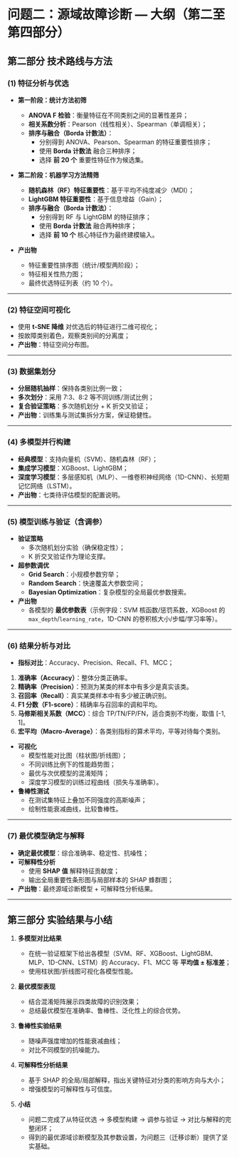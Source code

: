 # 问题二：源域故障诊断 — 大纲（第二至第四部分）

## 第二部分 技术路线与方法

### (1) 特征分析与优选
- **第一阶段：统计方法初筛**
  - **ANOVA F 检验**：衡量特征在不同类别之间的显著性差异；
  - **相关系数分析**：Pearson（线性相关）、Spearman（单调相关）；
  - **排序与融合（Borda 计数法）**：
    - 分别得到 ANOVA、Pearson、Spearman 的特征重要性排序；
    - 使用 **Borda 计数法** 融合三种排序；
    - 选择 **前 20 个** 重要性特征作为候选集。

- **第二阶段：机器学习方法精筛**
  - **随机森林（RF）特征重要性**：基于平均不纯度减少（MDI）；
  - **LightGBM 特征重要性**：基于信息增益（Gain）；
  - **排序与融合（Borda 计数法）**：
    - 分别得到 RF 与 LightGBM 的特征排序；
    - 使用 **Borda 计数法** 融合两种排序；
    - 选择 **前 10 个** 核心特征作为最终建模输入。

- **产出物**
  - 特征重要性排序图（统计/模型两阶段）；
  - 特征相关性热力图；
  - 最终优选特征列表（约 10 个）。

---

### (2) 特征空间可视化
- 使用 **t-SNE 降维** 对优选后的特征进行二维可视化；
- 按故障类别着色，观察类别间的分离度；
- **产出物**：特征空间分布图。

---

### (3) 数据集划分
- **分层随机抽样**：保持各类别比例一致；
- **多次划分**：采用 7:3、8:2 等不同训练/测试比例；
- **复合验证策略**：多次随机划分 + K 折交叉验证；
- **产出物**：训练集与测试集拆分方案，保证稳健性。

---

### (4) 多模型并行构建
- **经典模型**：支持向量机（SVM）、随机森林（RF）；
- **集成学习模型**：XGBoost、LightGBM；
- **深度学习模型**：多层感知机（MLP）、一维卷积神经网络（1D-CNN）、长短期记忆网络（LSTM）。
- **产出物**：七类待评估模型的配置说明。

---

### (5) 模型训练与验证（含调参）
- **验证策略**
  - 多次随机划分实验（确保稳定性）；
  - K 折交叉验证作为理论支撑。
- **超参数调优**
  - **Grid Search**：小规模参数穷举；
  - **Random Search**：快速覆盖大参数空间；
  - **Bayesian Optimization**：复杂模型的全局最优参数搜索。
- **产出物**
  - 各模型的 **最优参数表**（示例字段：SVM 核函数/惩罚系数，XGBoost 的 `max_depth`/`learning_rate`，1D-CNN 的卷积核大小/步幅/学习率等）。

---

### (6) 结果分析与对比
- **指标对比**：Accuracy、Precision、Recall、F1、MCC；
1. **准确率（Accuracy）**：整体分类正确率。
2. **精确率（Precision）**：预测为某类的样本中有多少是真实该类。
3. **召回率（Recall）**：真实某类样本中有多少被正确识别。
4. **F1 分数（F1-score）**：精确率与召回率的调和平均。
5. **马修斯相关系数（MCC）**：综合 TP/TN/FP/FN，适合类别不均衡，取值 [-1, 1]。
6. **宏平均（Macro-Average）**：各类别指标的算术平均，平等对待每个类别。

- **可视化**
  - 模型性能对比图（柱状图/折线图）；
  - 不同训练比例下的性能趋势图；
  - 最优与次优模型的混淆矩阵；
  - 深度学习模型的训练过程曲线（损失与准确率）。
- **鲁棒性测试**
  - 在测试集特征上叠加不同强度的高斯噪声；
  - 绘制性能衰减曲线，比较鲁棒性。

---

### (7) 最优模型确定与解释
- **确定最优模型**：综合准确率、稳定性、抗噪性；
- **可解释性分析**
  - 使用 **SHAP 值** 解释特征贡献度；
  - 输出全局重要性条形图与局部样本的 SHAP 蜂群图；
- **产出物**：最终源域诊断模型 + 可解释性分析结果。

---


## 第三部分 实验结果与小结

1. **多模型对比结果**
   - 在统一验证框架下给出各模型（SVM、RF、XGBoost、LightGBM、MLP、1D-CNN、LSTM）的 Accuracy、F1、MCC 等 **平均值 ± 标准差**；
   - 使用柱状图/折线图可视化各模型性能。

2. **最优模型表现**
   - 结合混淆矩阵展示四类故障的识别效果；
   - 总结最优模型在准确率、鲁棒性、泛化性上的综合优势。

3. **鲁棒性实验结果**
   - 随噪声强度增加的性能衰减曲线；
   - 对比不同模型的抗噪能力。

4. **可解释性分析结果**
   - 基于 SHAP 的全局/局部解释，指出关键特征对分类的影响方向与大小；
   - 增强模型的可解释性与可信度。

5. **小结**
   - 问题二完成了从特征优选 → 多模型构建 → 调参与验证 → 对比与解释的完整闭环；
   - 得到的最优源域诊断模型及其参数设置，为问题三（迁移诊断）提供了坚实基础。
